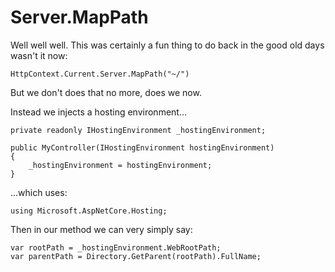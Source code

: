 ﻿# Server.MapPath

Well well well. This was certainly a fun thing to do back in the good old days wasn't it now:

    HttpContext.Current.Server.MapPath("~/")

But we don't does that no more, does we now.

Instead we injects a hosting environment...

    private readonly IHostingEnvironment _hostingEnvironment;

    public MyController(IHostingEnvironment hostingEnvironment)
    {
        _hostingEnvironment = hostingEnvironment;
    }

...which uses:

    using Microsoft.AspNetCore.Hosting;

Then in our method we can very simply say:

    var rootPath = _hostingEnvironment.WebRootPath;
    var parentPath = Directory.GetParent(rootPath).FullName;
